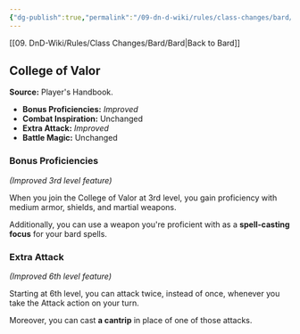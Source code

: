 ```yaml
---
{"dg-publish":true,"permalink":"/09-dn-d-wiki/rules/class-changes/bard/college-of-valor/","tags":["class","bard","subclass"]}
---
```


[[09. DnD-Wiki/Rules/Class Changes/Bard/Bard\|Back to Bard]]
## College of Valor 

**Source:** Player's Handbook.
* **Bonus Proficiencies:** *Improved*
* **Combat Inspiration:** Unchanged
* **Extra Attack:** *Improved*
* **Battle Magic:** Unchanged

### Bonus Proficiencies
*(Improved 3rd level feature)*

When you join the College of Valor at 3rd level, you gain proficiency with medium armor, shields, and martial weapons.

Additionally, you can use a weapon you're proficient with as a **spell-casting focus** for your bard spells.

### Extra Attack
*(Improved 6th level feature)*

Starting at 6th level, you can attack twice, instead of once, whenever you take the Attack action on your turn. 

Moreover, you can cast **a cantrip** in place of one of those attacks.


